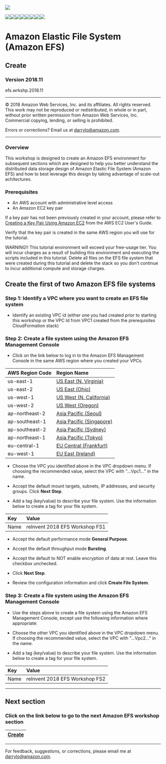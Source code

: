 ![](https://s3.amazonaws.com/aws-us-east-1/tutorial/AWS_logo_PMS_300x180.png)

![](https://s3.amazonaws.com/aws-us-east-1/tutorial/100x100_benefit_available.png)![](https://s3.amazonaws.com/aws-us-east-1/tutorial/100x100_benefit_ingergration.png)![](https://s3.amazonaws.com/aws-us-east-1/tutorial/100x100_benefit_ecryption-lock.png)![](https://s3.amazonaws.com/aws-us-east-1/tutorial/100x100_benefit_fully-managed.png)![](https://s3.amazonaws.com/aws-us-east-1/tutorial/100x100_benefit_lowcost-affordable.png)![](https://s3.amazonaws.com/aws-us-east-1/tutorial/100x100_benefit_performance.png)![](https://s3.amazonaws.com/aws-us-east-1/tutorial/100x100_benefit_scalable.png)![](https://s3.amazonaws.com/aws-us-east-1/tutorial/100x100_benefit_storage.png)
# **Amazon Elastic File System (Amazon EFS)**

## Create

### Version 2018.11

efs.wrkshp.2018.11

---

© 2018 Amazon Web Services, Inc. and its affiliates. All rights reserved. This work may not be  reproduced or redistributed, in whole or in part, without prior written permission from Amazon Web Services, Inc. Commercial copying, lending, or selling is prohibited.

Errors or corrections? Email us at [darrylo@amazon.com](mailto:darrylo@amazon.com).

---

### Overview

This workshop is designed to create an Amazon EFS environment for subsequent sections which are designed to help you better understand the distributed data storage design of Amazon Elastic File System (Amazon EFS) and how to best leverage this design by taking advantage of scale-out achitectures.

### Prerequisites

* An AWS account with administrative level access
* An Amazon EC2 key pair

If a key pair has not been previously created in your account, please refer to [Creating a Key Pair Using Amazon EC2](http://docs.aws.amazon.com/AWSEC2/latest/UserGuide/ec2-key-pairs.html#having-ec2-create-your-key-pair) from the AWS EC2 User's Guide.  

Verify that the key pair is created in the same AWS region you will use for the tutorial.

WARNING!! This tutorial environment will exceed your free-usage tier. You will incur charges as a result of building this environment and executing the scripts included in this tutorial. Delete all files on the EFS file system that were created during this tutorial and delete the  stack so you don’t continue to incur additional compute and storage charges.

## Create the first of two Amazon EFS file systems

### Step 1: Identify a VPC where you want to create an EFS file system

- Identify an existing VPC id (either one you had created prior to starting this workshop or the VPC Id from VPC1 created from the prerequisites CloudFormation stack)

### Step 2: Create a file system using the Amazon EFS Management Console

- Click on the link below to log in to the Amazon EFS Management Console in the same AWS region where you created your VPCs. 

| AWS Region Code | Region Name |
| :--- | :--- 
| us-east-1 | [US East (N. Virginia)](https://console.aws.amazon.com/efs/home?region=us-east-1#/wizard/1) |
| us-east-2 | [US East (Ohio)](https://console.aws.amazon.com/efs/home?region=us-east-2#/wizard/1) |
| us-west-1 | [US West (N. California)](https://console.aws.amazon.com/efs/home?region=us-west-1#/wizard/1) |
| us-west-2 | [US West (Oregon)](https://console.aws.amazon.com/efs/home?region=us-west-2#/wizard/1) |
| ap-northeast-2 | [Asia Pacific (Seoul)](https://console.aws.amazon.com/efs/home?region=ap-northeast-2#/wizard/1) |
| ap-southeast-1 | [Asia Pacific (Singapore)](https://console.aws.amazon.com/efs/home?region=ap-southeast-1#/wizard/1) |
| ap-southeast-2 | [Asia Pacific (Sydney)](https://console.aws.amazon.com/efs/home?region=ap-southeast-2#/wizard/1) |
| ap-northeast-1 | [Asia Pacific (Tokyo)](https://console.aws.amazon.com/efs/home?region=ap-northeast-1#/wizard/1) |
| eu-central-1 | [EU Central (Frankfurt)](https://console.aws.amazon.com/efs/home?region=eu-central-1#/wizard/1) |
| eu-west-1 | [EU East (Ireland)](https://console.aws.amazon.com/efs/home?region=eu-west-1#/wizard/1) |

- Choose the VPC you identified above in the VPC dropdown menu. If choosing the recommended value, select the VPC with "...Vpc1..." in the name.

- Accept the default mount targets, subnets, IP addresses, and security groups. Click **Next Step**.

- Add a tag (key/value) to describe your file system. Use the information below to create a tag for your file system.

| Key | Value
| :--- | :--- 
| Name | reInvent 2018 EFS Workshop FS1

- Accept the default performance mode **General Purpose**.

- Accept the default throughput mode **Bursting**.

- Accept the default to NOT enable encryption of data at rest. Leave this checkbox unchecked.

- Click **Next Step**.

- Review the configuration information and click **Create File System**.


### Step 3: Create a file system using the Amazon EFS Management Console

- Use the steps above to create a file system using the Amazon EFS Management Console, except use the following information where appropriate:

- Choose the other VPC you identified above in the VPC dropdown menu. If choosing the recommended value, select the VPC with "...Vpc2..." in the name.

- Add a tag (key/value) to describe your file system. Use the information below to create a tag for your file system.

| Key | Value
| :--- | :--- 
| Name | reInvent 2018 EFS Workshop FS2


---
## Next section
### Click on the link below to go to the next Amazon EFS workshop section

| [**Create**](/workshop/2-monitor) |
| :---
---

For feedback, suggestions, or corrections, please email me at [darrylo@amazon.com](mailto:darrylo@amazon.com).
